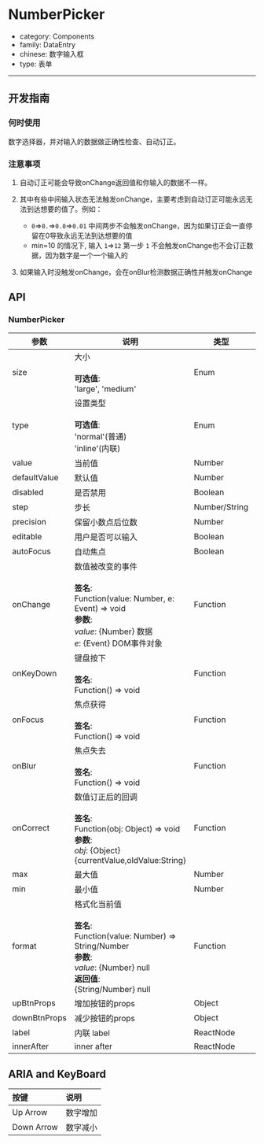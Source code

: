 # NumberPicker

-   category: Components
-   family: DataEntry
-   chinese: 数字输入框
-   type: 表单

---

## 开发指南

### 何时使用

数字选择器，并对输入的数据做正确性检查、自动订正。

### 注意事项

1.  自动订正可能会导致onChange返回值和你输入的数据不一样。

2.  其中有些中间输入状态无法触发onChange，主要考虑到自动订正可能永远无法到达想要的值了。例如：

    -   `0`=>`0.`=>`0.0`=>`0.01`  中间两步不会触发onChange，因为如果订正会一直停留在0导致永远无法到达想要的值
    -   min=10 的情况下, 输入 `1`=>`12`  第一步 `1` 不会触发onChange也不会订正数据，因为数字是一个一个输入的

3.  如果输入时没触发onChange，会在onBlur检测数据正确性并触发onChange

## API

### NumberPicker

| 参数           | 说明                                                                                                                                             | 类型            | 默认值       |
| ------------ | ---------------------------------------------------------------------------------------------------------------------------------------------- | ------------- | --------- |
| size         | 大小<br><br>**可选值**:<br>'large', 'medium'                                                                                                        | Enum          | 'medium'  |
| type         | 设置类型<br><br>**可选值**:<br>'normal'(普通)<br>'inline'(内联)                                                                                           | Enum          | 'normal'  |
| value        | 当前值                                                                                                                                            | Number        | -         |
| defaultValue | 默认值                                                                                                                                            | Number        | -         |
| disabled     | 是否禁用                                                                                                                                           | Boolean       | -         |
| step         | 步长                                                                                                                                             | Number/String | 1         |
| precision    | 保留小数点后位数                                                                                                                                       | Number        | 0         |
| editable     | 用户是否可以输入                                                                                                                                       | Boolean       | true      |
| autoFocus    | 自动焦点                                                                                                                                           | Boolean       | -         |
| onChange     | 数值被改变的事件<br><br>**签名**:<br>Function(value: Number, e: Event) => void<br>**参数**:<br>_value_: {Number} 数据<br>_e_: {Event} DOM事件对象                | Function      | func.noop |
| onKeyDown    | 键盘按下<br><br>**签名**:<br>Function() => void                                                                                                      | Function      | func.noop |
| onFocus      | 焦点获得<br><br>**签名**:<br>Function() => void                                                                                                      | Function      | -         |
| onBlur       | 焦点失去<br><br>**签名**:<br>Function() => void                                                                                                      | Function      | func.noop |
| onCorrect    | 数值订正后的回调<br><br>**签名**:<br>Function(obj: Object) => void<br>**参数**:<br>_obj_: {Object} {currentValue,oldValue:String}                          | Function      | func.noop |
| max          | 最大值                                                                                                                                            | Number        | Infinity  |
| min          | 最小值                                                                                                                                            | Number        | -Infinity |
| format       | 格式化当前值<br><br>**签名**:<br>Function(value: Number) => String/Number<br>**参数**:<br>_value_: {Number} null<br>**返回值**:<br>{String/Number} null<br> | Function      | -         |
| upBtnProps   | 增加按钮的props                                                                                                                                     | Object        | -         |
| downBtnProps | 减少按钮的props                                                                                                                                     | Object        | -         |
| label        | 内联 label                                                                                                                                       | ReactNode     | -         |
| innerAfter   | inner after                                                                                                                                    | ReactNode     | -         |

## ARIA and KeyBoard

| 按键         | 说明   |
| :--------- | :--- |
| Up Arrow   | 数字增加 |
| Down Arrow | 数字减小 |
